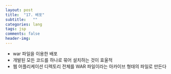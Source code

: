 ```yaml
---
layout: post
title:  "17. 배포"
subtitle:   ""
categories: lang
tags: jsp
comments: false
header-img: 
---
```


- war 파일을 이용한 배포
- 개발된 모든 코드를 하나로 묶어 설치하는 것이 효울적
- 웹 어플리케이션 디렉토리 전체를 WAR 파일이라는 아카이브 형태의 파일로 만든다
